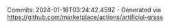 Commits: 2024-01-18T03:24:42.459Z - Generated via https://github.com/marketplace/actions/artificial-grass
<br>
